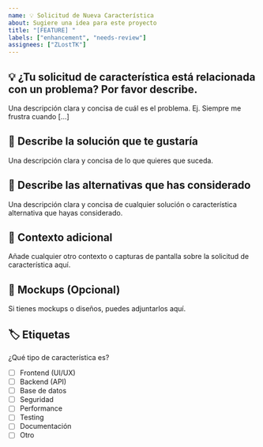 ```yaml
---
name: 💡 Solicitud de Nueva Característica
about: Sugiere una idea para este proyecto
title: "[FEATURE] "
labels: ["enhancement", "needs-review"]
assignees: ["ZLostTK"]
---
```


## 💡 ¿Tu solicitud de característica está relacionada con un problema? Por favor describe.

Una descripción clara y concisa de cuál es el problema. Ej. Siempre me frustra cuando [...]

## 🎯 Describe la solución que te gustaría

Una descripción clara y concisa de lo que quieres que suceda.

## 🔄 Describe las alternativas que has considerado

Una descripción clara y concisa de cualquier solución o característica alternativa que hayas considerado.

## 📱 Contexto adicional

Añade cualquier otro contexto o capturas de pantalla sobre la solicitud de característica aquí.

## 🎨 Mockups (Opcional)

Si tienes mockups o diseños, puedes adjuntarlos aquí.

## 🏷️ Etiquetas

¿Qué tipo de característica es?

- [ ] Frontend (UI/UX)
- [ ] Backend (API)
- [ ] Base de datos
- [ ] Seguridad
- [ ] Performance
- [ ] Testing
- [ ] Documentación
- [ ] Otro
